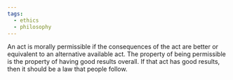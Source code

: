 ```yaml
---
tags:
  - ethics
  - philosophy
---
```

An act is morally permissible if the consequences of the act are better or equivalent to an alternative available act.
The property of being permissible is the property of having good results overall. If that act has good results, then it should be a law that people follow.

